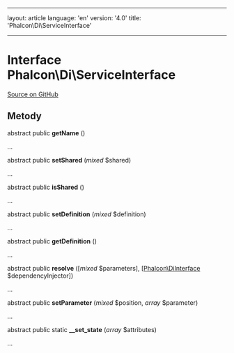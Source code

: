 * * *

layout: article language: 'en' version: '4.0' title: 'Phalcon\Di\ServiceInterface'

* * *

# Interface **Phalcon\Di\ServiceInterface**

<a href="https://github.com/phalcon/cphalcon/tree/v4.0.0/phalcon/di/serviceinterface.zep" class="btn btn-default btn-sm">Source on GitHub</a>

## Metody

abstract public **getName** ()

...

abstract public **setShared** (*mixed* $shared)

...

abstract public **isShared** ()

...

abstract public **setDefinition** (*mixed* $definition)

...

abstract public **getDefinition** ()

...

abstract public **resolve** ([*mixed* $parameters], [[Phalcon\DiInterface](Phalcon_DiInterface) $dependencyInjector])

...

abstract public **setParameter** (*mixed* $position, *array* $parameter)

...

abstract public static **__set_state** (*array* $attributes)

...